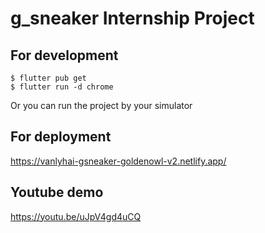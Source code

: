 # g_sneaker Internship Project

## For development

```
$ flutter pub get
$ flutter run -d chrome
```
Or you can run the project by your simulator

## For deployment

https://vanlyhai-gsneaker-goldenowl-v2.netlify.app/

## Youtube demo

https://youtu.be/uJpV4gd4uCQ
